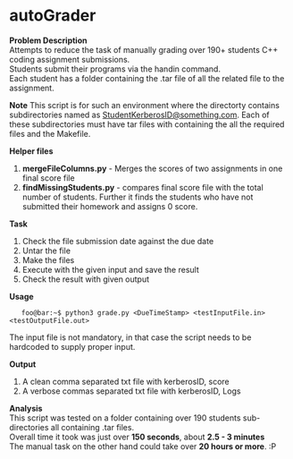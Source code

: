 # autoGrader
<strong>Problem Description</strong>\
Attempts to reduce the task of manually grading over 190+ students C++ coding assignment submissions.\
Students submit their programs via the handin command.\
Each student has a folder containing the .tar file of all the related file to the assignment.

<strong>Note</strong>
This script is for such an environment where the directorty contains subdirectories named as StudentKerberosID@something.com.
Each of these subdirectories must have tar files with containing the all the required files and the Makefile.

<strong>Helper files</strong>
1. <strong>mergeFileColumns.py</strong> - Merges the scores of two assignments in one final score file
2. <strong>findMissingStudents.py</strong> - compares final score file with the total number of students. Further it finds the students who have not submitted their homework and assigns 0 score.

<strong>Task</strong>
1. Check the file submission date against the due date
2. Untar the file
3. Make the files
4. Execute with the given input and save the result
5. Check the result with given output


<strong>Usage</strong>
```console
   foo@bar:~$ python3 grade.py <DueTimeStamp> <testInputFile.in> <testOutputFile.out>
```
The input file is not mandatory, in that case the script needs to be hardcoded to supply proper input.

<strong>Output</strong>
1. A clean comma separated txt file with kerberosID, score
2. A verbose commas separated txt file with kerberosID, Logs

<strong>Analysis</strong>\
This script was tested on a folder containing over 190 students sub-directories all containing .tar files.\
Overall time it took was just over <strong>150 seconds</strong>, about <strong>2.5 - 3 minutes</strong>\
The manual task on the other hand could take over <strong>20 hours or more</strong>. :P
